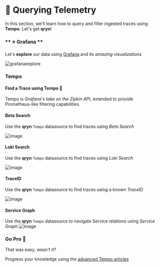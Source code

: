 # 🔎 Querying Telemetry

In this section, we'll learn how to query and filter ingested traces using **Tempo**. Let's get __qryn__!

<!-- tabs:start -->
### ** ⭐ Grafana **
<a id=grafana></a>

Let's **explore** our data using [Grafana](guide/datasources.md) and its _amazing visualizations_

![grafanaexplore](https://user-images.githubusercontent.com/1423657/184538094-13c11500-24ef-4468-9f33-dc9d564238e3.gif)

### Tempo <!-- {docsify-ignore-all} -->
#### Find a Trace using Tempo 🧲

Tempo is _Grafana's take on the Zipkin API_, extended to provide Prometheus-like filtering capabilities.

#### Beta Search
Use the **qryn** `Tempo` datasource to find traces using _Beta Search_

![image](https://user-images.githubusercontent.com/1423657/186616553-ca34e26a-6a59-4a04-98e8-c27fdf8f6159.png)

#### Loki Search
Use the **qryn** `Tempo` datasource to find traces using _Loki Search_

![image](https://user-images.githubusercontent.com/1423657/184548814-b5a4c641-010e-47b1-91c8-5aa402a85908.png)

#### TraceID
Use the **qryn** `Tempo` datasource to find traces using a known _TraceID_

![image](https://user-images.githubusercontent.com/1423657/187453673-a4af8ca8-8288-45fd-81e9-ef2cace91808.png)


#### Service Graph
Use the **qryn** `Tempo` datasource to navigate Service relations using _Service Graph_
![image](https://user-images.githubusercontent.com/1423657/187453193-bd3936b8-fb6e-464f-ac65-413233ca66c2.png)


### Go Pro 🥊

That was easy, _wasn't it?_

Progress your knowledge using the [advanced Tempo articles]([guide/logql.md](https://qryn.metrico.in/#/examples))

<!-- tabs:end -->
